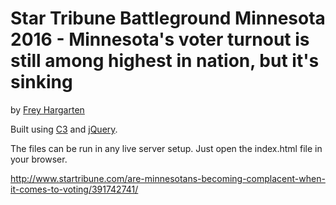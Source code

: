 Star Tribune Battleground Minnesota 2016 - Minnesota's voter turnout is still among highest in nation, but it's sinking
================

by [Frey Hargarten](https://github.com/jeffhargarten)

Built using [C3](https://github.com/masayuki0812/c3) and [jQuery](https://github.com/jquery/jquery).

The files can be run in any live server setup. Just open the index.html file in your browser.

http://www.startribune.com/are-minnesotans-becoming-complacent-when-it-comes-to-voting/391742741/

